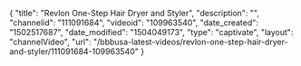 {
    "title": "Revlon One-Step Hair Dryer and Styler",
    "description": "",
    "channelid": "111091684",
    "videoid": "109963540",
    "date_created": "1502517687",
    "date_modified": "1504049173",
    "type": "captivate",
    "layout": "channelVideo",
    "url": "\/bbbusa-latest-videos\/revlon-one-step-hair-dryer-and-styler\/111091684-109963540"
}